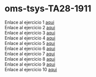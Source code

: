 # oms-tsys-TA28-1911

Enlace al ejercicio 1 [aqui](https://oriolmelo.github.io/oms-tsys-TA28-1911/Ejercicio%201/)  
Enlace al ejercicio 2 [aqui](https://oriolmelo.github.io/oms-tsys-TA28-1911/Ejercicio%202/)  
Enlace al ejercicio 3 [aqui](https://oriolmelo.github.io/oms-tsys-TA28-1911/Ejercicio%203/)  
Enlace al ejercicio 4 [aqui](https://oriolmelo.github.io/oms-tsys-TA28-1911/Ejercicio%204/)  
Enlace al ejercicio 5 [aqui](https://oriolmelo.github.io/oms-tsys-TA28-1911/Ejercicio%205/)  
Enlace al ejercicio 6 [aqui](https://oriolmelo.github.io/oms-tsys-TA28-1911/Ejercicio%206/)  
Enlace al ejercicio 7 [aqui](https://oriolmelo.github.io/oms-tsys-TA28-1911/Ejercicio%207/)  
Enlace al ejercicio 8 [aqui](https://oriolmelo.github.io/oms-tsys-TA28-1911/Ejercicio%208/)  
Enlace al ejercicio 9 [aqui](https://oriolmelo.github.io/oms-tsys-TA28-1911/Ejercicio%209/)  
Enlace al ejercicio 10 [aqui](https://oriolmelo.github.io/oms-tsys-TA28-1911/Ejercicio%2010/)  
